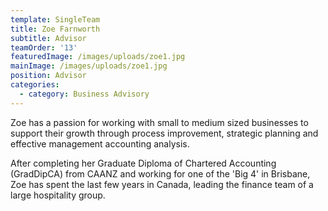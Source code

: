 ```yaml
---
template: SingleTeam
title: Zoe Farnworth
subtitle: Advisor
teamOrder: '13'
featuredImage: /images/uploads/zoe1.jpg
mainImage: /images/uploads/zoe1.jpg
position: Advisor
categories:
  - category: Business Advisory
---
```

Zoe has a passion for working with small to medium sized businesses to support their growth through process improvement, strategic planning and effective management accounting analysis. 

After completing her Graduate Diploma of Chartered Accounting (GradDipCA) from CAANZ and working for one of the 'Big 4' in Brisbane, Zoe has spent the last few years in Canada, leading the finance team of a large hospitality group.
